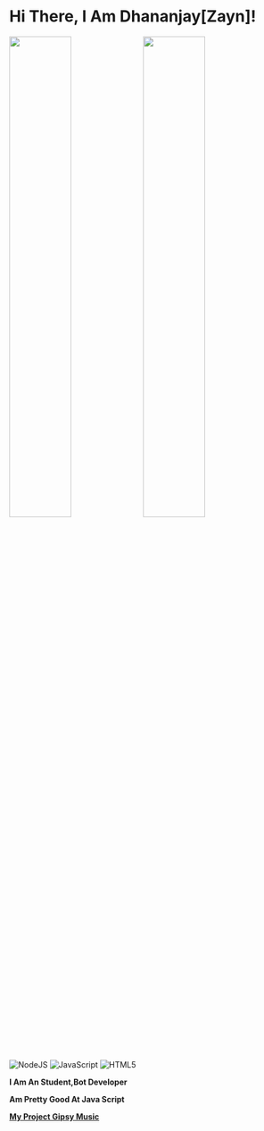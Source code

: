 # Hi There, I Am Dhananjay[Zayn]!

<img align="left" width="47%" src="https://github-readme-stats.vercel.app/api?username=ItsZaynMalik&show_icons=true&theme=radical"/>

<img align="left" width="47%" src="https://github-readme-stats.vercel.app/api/top-langs/?username=ItsZaynMalik&layout=compact"/>

![NodeJS](https://img.shields.io/badge/node.js-6DA55F?style=for-the-badge&logo=node.js&logoColor=white)
![JavaScript](https://img.shields.io/badge/javascript-%23323330.svg?style=for-the-badge&logo=javascript&logoColor=%23F7DF1E)
![HTML5](https://img.shields.io/badge/html5-%23E34F26.svg?style=for-the-badge&logo=html5&logoColor=white)



**I Am An Student,Bot Developer**

**Am Pretty Good At Java Script**

**[My Project Gipsy Music](https://dsc.gg/gipsymusic)**
